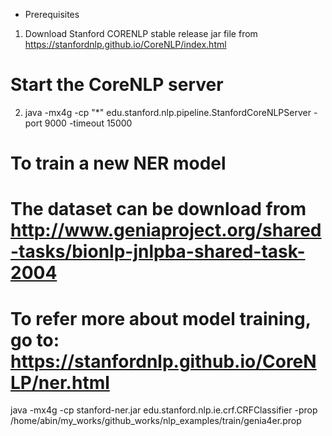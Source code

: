 * Prerequisites

1) Download Stanford CORENLP stable release jar file from https://stanfordnlp.github.io/CoreNLP/index.html

# Start the CoreNLP server
2) java -mx4g -cp "*" edu.stanford.nlp.pipeline.StanfordCoreNLPServer -port 9000 -timeout 15000

# To train a new NER model
# The dataset can be download from http://www.geniaproject.org/shared-tasks/bionlp-jnlpba-shared-task-2004
# To refer more about model training, go to: https://stanfordnlp.github.io/CoreNLP/ner.html
java -mx4g -cp stanford-ner.jar edu.stanford.nlp.ie.crf.CRFClassifier -prop /home/abin/my_works/github_works/nlp_examples/train/genia4er.prop

